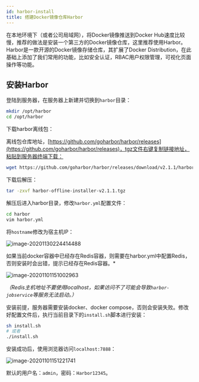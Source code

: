 ```yaml
---
id: harbor-install
title: 搭建Docker镜像仓库Harbor
---
```


在本地环境下（或者公司局域网），将Docker镜像推送到Docker Hub速度比较慢，推荐的做法是安装一个第三方的Docker镜像仓库，这里推荐使用Harbor。Harbor是一款开源的Docker镜像存储仓库，其扩展了Docker Distribution，在此基础上添加了我们常用的功能，比如安全认证，RBAC用户权限管理，可视化页面操作等功能。

## 安装Harbor

登陆到服务器，在服务器上新建并切换到`harbor`目录：

``` bash
mkdir /opt/harbor
cd /opt/harbor
```

下载harbor离线包：

离线包仓库地址，[https://github.com/goharbor/harbor/releases](https://github.com/goharbor/harbor/releases)，tgz文件右键复制链接地址，粘贴到服务器终端下载：

```bash
wget https://github.com/goharbor/harbor/releases/download/v2.1.1/harbor-offline-installer-v2.1.1.tgz
```

下载后解压：

```bash
tar -zxvf harbor-offline-installer-v2.1.1.tgz
```

解压后进入harbor目录，修改`harbor.yml`配置文件：

```bash
cd harbor
vim harbor.yml
```

将`hostname`修改为宿主机IP：

![image-20201130224414488](https://images.shiguangping.com//imgs/20201130224414.png)

如果当前docker容器中已经存在Redis容器，则需要在harbor.yml中配置Redis，否则安装时会出错，提示已经存在Redis容器。*

![image-20201101151002963](https://images.shiguangping.com//imgs/20201101151003.png)

*（Redis主机地址不要使用localhost，如果访问不了可能会导致`harbor-jobservice`等服务无法启动。）*



安装前提，服务器需要安装docker、docker compose，否则会安装失败。修改好配置文件后，执行当前目录下的`install.sh`脚本进行安装：

```bash
sh install.sh
# 或者
./install.sh
```



安装成功后，使用浏览器访问`localhost:7888`：

![image-20201101151221741](https://images.shiguangping.com//imgs/20201101151221.png)

默认的用户名：`admin`，密码：`Harbor12345`。

